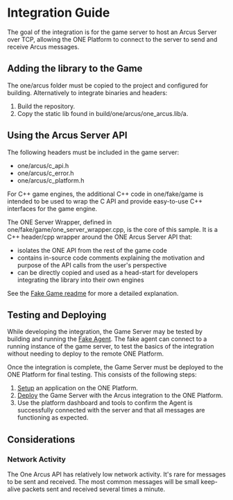 # Integration Guide

The goal of the integration is for the game server to host an Arcus Server over TCP, allowing the ONE Platform to connect to the server to send and receive Arcus messages.

## Adding the library to the Game

The one/arcus folder must be copied to the project and configured for building. Alternatively to integrate binaries and headers:
1. Build the repository.
2. Copy the static lib found in build/one/arcus/one_arcus.lib/a.

## Using the Arcus Server API

The following headers must be included in the game server:
- one/arcus/c_api.h
- one/arcus/c_error.h
- one/arcus/c_platform.h

For C++ game engines, the additional C++ code in one/fake/game is intended to be used
to wrap the C API and provide easy-to-use C++ interfaces for the game engine.

The ONE Server Wrapper, defined in one/fake/game/one_server_wrapper.cpp, is the core of this sample. It is a C++ header/cpp wrapper around the ONE Arcus Server API that:

- isolates the ONE API from the rest of the game code
- contains in-source code comments explaining the motivation and purpose of the API calls from the user's perspective
- can be directly copied and used as a head-start for developers integrating the library into their own engines

See the [Fake Game readme](../one/fake/game/readme.md) for more a detailed explanation.

## Testing and Deploying

While developing the integration, the Game Server may be tested by building and running the [Fake Agent](../one/fake/agent/readme.md). The fake agent can connect to a running instance of the game server, to test the basics of the integration without needing to deploy to the remote ONE Platform.

Once the integration is complete, the Game Server must be deployed to the ONE Platform for final testing. This consists of the following steps:
1. [Setup](https://www.i3d.net/docs/one/odp/Platform-Overview/) an application on the ONE Platform.
2. [Deploy](https://www.i3d.net/docs/one/odp/Platform-Processes/Deployment-Process/) the Game Server with the Arcus integration to the ONE Platform.
3. Use the platform dashboard and tools to confirm the Agent is successfully connected with the server and that all messages are functioning as expected.

## Considerations

### Network Activity

The One Arcus API has relatively low network activity. It's rare for messages to be sent and received. The most common messages will be small keep-alive packets sent and received several times a minute.
